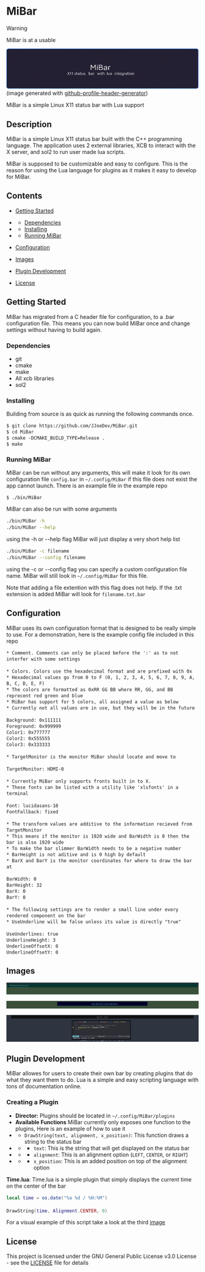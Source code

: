 # MiBar

> [!WARNING]
>
> MiBar is at a usable 

![Header_image](./github_assets/github-header-image.png)
(image generated with [github-profile-header-generator](https://github.com/leviarista/github-profile-header-generator?tab=readme-ov-file))

MiBar is a simple Linux X11 status bar with Lua support

## Description

MiBar is a simple Linux X11 status bar built with the C++ programming language. The application uses 2 external libraries, XCB to interact with the X server, and sol2 to run user made lua scripts.

MiBar is supposed to be customizable and easy to configure. This is the reason for using the Lua language for plugins as it makes it easy to develop for MiBar.

## Contents

* [Getting Started](#getting-started)

* * [Dependencies](#dependencies)

* * [Installing](#installing)

* * [Running MiBar](#running-mibar)

* [Configuration](#configuring)

* [Images](#images)

* [Plugin Development](#plugin-development)

* [License](#license)

## Getting Started

MiBar has migrated from a C header file for configuration, to a .bar configuration file. This means you can now build MiBar once and change settings without having to build again.

### Dependencies

* git
* cmake
* make
* All xcb libraries
* sol2

### Installing

Building from source is as quick as running the following commands once.

```
$ git clone https://github.com/JJoeDev/MiBar.git
$ cd MiBar
$ cmake -DCMAKE_BUILD_TYPE=Release .
$ make
```

### Running MiBar

MiBar can be run without any arguments, this will make it look for its own configuration file `config.bar` in `~/.config/MiBar` if this file does not exist the app cannot launch. There is an example file in the example repo
```
$ ./bin/MiBar
```

MiBar can also be run with some arguments

```bash
./bin/MiBar -h
./bin/MiBar --help
```

using the -h or --help flag MiBar will just display a very short help list

```bash
./bin/MiBar -c filename
./bin/MiBar --config filename
```

using the -c or --config flag you can specify a custom configuration file name. MiBar will still look in `~/.config/MiBar` for this file.

Note that adding a file extention with this flag does not help. If the .txt extension is added MiBar will look for `filename.txt.bar`

## Configuration

MiBar uses its own configuration format that is designed to be really simple to use. For a demonstration, here is the example config file included in this repo

```bar
* Comment. Comments can only be placed before the ':' as to not interfer with some settings

* Colors. Colors use the hexadecimal format and are prefixed with 0x
* Hexadecimal values go from 0 to F (0, 1, 2, 3, 4, 5, 6, 7, 8, 9, A, B, C, D, E, F)
* The colors are formatted as 0xRR GG BB where RR, GG, and BB reprecent red green and blue
* MiBar has support for 5 colors, all assigned a value as below
* Currently not all values are in use, but they will be in the future

Background: 0x111111
Foreground: 0x999999
Color1: 0x777777
Color2: 0x555555
Color3: 0x333333

* TargetMonitor is the monitor MiBar should locate and move to

TargetMonitor: HDMI-0

* Currently MiBar only supports fronts built in to X.
* These fonts can be listed with a utility like 'xlsfonts' in a terminal

Font: lucidasans-10
FontFallback: fixed

* The transform values are additive to the information recieved from TargetMonitor
* This means if the monitor is 1920 wide and BarWidth is 0 then the bar is also 1920 wide
* To make the bar slimmer BarWidth needs to be a negative number
* BarHeight is not aditive and is 0 high by default
* BarX and BarY is the monitor coordinates for where to draw the bar at

BarWidth: 0
BarHeight: 32
BarX: 0
BarY: 0

* The following settings are to render a small line under every rendered component on the bar
* UseUnderline will be false unless its value is directly "true"

UseUnderlines: true
UnderlineHeight: 3
UnderlineOffsetX: 0
UnderlineOffsetY: 0
```

## Images

![Image_1](./github_assets/DemoBar.png)

![Image_2](./github_assets/DemoBar2.png)

![Image_3](./github_assets/DemoBarWLua.png)

## Plugin Development

MiBar allowes for users to create their own bar by creating plugins that do what they want them to do. Lua is a simple and easy scripting language with tons of documentation online.

### Creating a Plugin

* **Director:** Plugins should be located in ```~/.config/MiBar/plugins```
* **Available Functions** MiBar currently only exposes one function to the plugins, Here is an example of how to use it
* * ```DrawString(text, alignment, x_position)```: This function draws a string to the status bar
* * - ```text```: This is the string that will get displayed on the status bar
* * - ```alignment```: This is an alignment option (``LEFT``, ``CENTER``, or ``RIGHT``)
* * - ```x_position```: This is an added position on top of the alignment option

**Time.lua**: Time.lua is a simple plugin that simply displays the current time on the center of the bar

```lua
local time = os.date("%a %d / %H:%M")

DrawString(time, Alignment.CENTER, 0)
```

For a visual example of this script take a look at the third [image](#images)

## License

This project is licensed under the GNU General Public License v3.0 License - see the [LICENSE](./LICENSE) file for details
